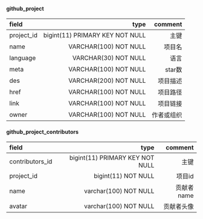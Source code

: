 #### github_project
| field      |     type |    comment |
| :-------- | --------:| --------:|
| project_id    |   bigint(11) PRIMARY KEY NOT NULL |   主键  |
| name    |   VARCHAR(100) NOT NULL |    项目名 |
| language    |   VARCHAR(30) NOT NULL |    语言 |
| meta    |   VARCHAR(100) NOT NULL |    star数  |
| des    |   VARCHAR(200) NOT NULL |   项目描述  |
| href    |   VARCHAR(100) NOT NULL |    项目路径  |
| link    |   VARCHAR(100) NOT NULL |    项目链接  |
| owner    |   VARCHAR(100) NOT NULL |    作者或组织  |

#### github_project_contributors
| field      |     type |    comment |
| :-------- | --------:| --------:|
| contributors_id    |   bigint(11) PRIMARY KEY NOT NULL | 主键|
| project_id    |   bigint(11) NOT NULL |  项目id|
| name    |   varchar(100) NOT NULL | 贡献者name|
| avatar    |   varchar(100) NOT NULL | 贡献者头像|